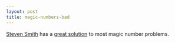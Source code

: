 ```yaml
---
layout: post
title: magic-numbers-bad
---
```

[Steven Smith](http://weblogs.asp.net/ssmith/) has a [great
solution](http://weblogs.asp.net/ssmith/posts/28822.aspx) to most magic
number problems.
